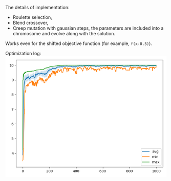The details of implementation:
* Roulette selection,
* Blend crossover,
* Creep mutation with gaussian steps, the parameters are included into a chromosome and evolve along with the solution.

Works even for the shifted objective function (for example, `f(x-0.5)`).

Optimization log:
![Optimization log](log.png)